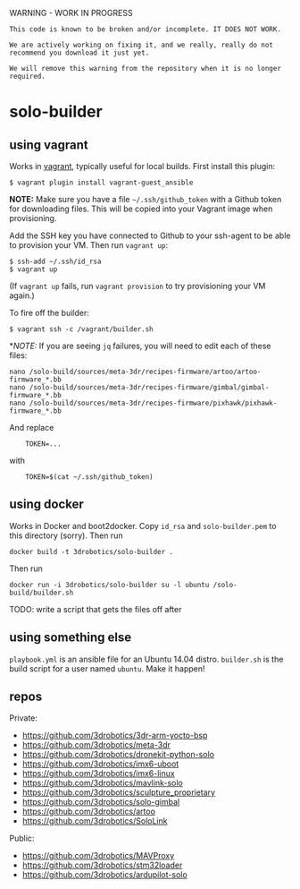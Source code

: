 WARNING - WORK IN PROGRESS

```
This code is known to be broken and/or incomplete. IT DOES NOT WORK. 

We are actively working on fixing it, and we really, really do not recommend you download it just yet.

We will remove this warning from the repository when it is no longer required.
```


# solo-builder

## using vagrant

Works in [vagrant](http://vagrantup.com), typically useful for local builds.
First install this plugin:

```
$ vagrant plugin install vagrant-guest_ansible
```

**NOTE:** Make sure you have a file `~/.ssh/github_token` with a Github 
token for downloading files. This will be copied into your Vagrant image when
provisioning.

Add the SSH key you have connected to Github to your ssh-agent to be able to
provision your VM. Then run `vagrant up`:

```
$ ssh-add ~/.ssh/id_rsa
$ vagrant up
```

(If `vagrant up` fails, run `vagrant provision` to try provisioning your VM
again.)

To fire off the builder:

```
$ vagrant ssh -c /vagrant/builder.sh
```

**NOTE:* If you are seeing `jq` failures, you will need to edit each of these files:

```
nano /solo-build/sources/meta-3dr/recipes-firmware/artoo/artoo-firmware_*.bb
nano /solo-build/sources/meta-3dr/recipes-firmware/gimbal/gimbal-firmware_*.bb
nano /solo-build/sources/meta-3dr/recipes-firmware/pixhawk/pixhawk-firmware_*.bb
```

And replace

```
    TOKEN=...
```

with

```
    TOKEN=$(cat ~/.ssh/github_token)
```

## using docker

Works in Docker and boot2docker. Copy `id_rsa` and `solo-builder.pem` to this directory (sorry). Then run

```
docker build -t 3drobotics/solo-builder .
```

Then run

```
docker run -i 3drobotics/solo-builder su -l ubuntu /solo-build/builder.sh
```

TODO: write a script that gets the files off after

## using something else

`playbook.yml` is an ansible file for an Ubuntu 14.04 distro. `builder.sh` is the build script for a user named `ubuntu`. Make it happen!

## repos

Private:

* https://github.com/3drobotics/3dr-arm-yocto-bsp
* https://github.com/3drobotics/meta-3dr
* https://github.com/3drobotics/dronekit-python-solo
* https://github.com/3drobotics/imx6-uboot
* https://github.com/3drobotics/imx6-linux
* https://github.com/3drobotics/mavlink-solo
* https://github.com/3drobotics/sculpture_proprietary
* https://github.com/3drobotics/solo-gimbal
* https://github.com/3drobotics/artoo
* https://github.com/3drobotics/SoloLink

Public:

* https://github.com/3drobotics/MAVProxy
* https://github.com/3drobotics/stm32loader
* https://github.com/3drobotics/ardupilot-solo

